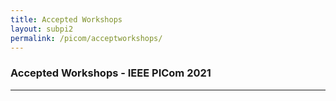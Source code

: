 ```yaml
---
title: Accepted Workshops 
layout: subpi2
permalink: /picom/acceptworkshops/
---
```

<h3>Accepted Workshops - IEEE PICom 2021</h3>

<hr/>

